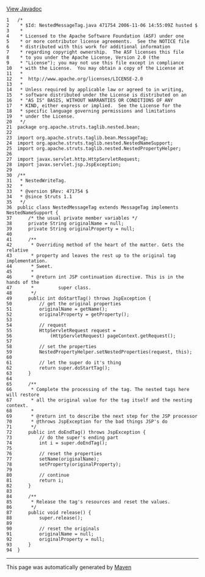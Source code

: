 [View Javadoc](../../../../../../../apidocs/org/apache/struts/taglib/nested/bean/NestedMessageTag.html.md)


    1   /*
    2    * $Id: NestedMessageTag.java 471754 2006-11-06 14:55:09Z husted $
    3    *
    4    * Licensed to the Apache Software Foundation (ASF) under one
    5    * or more contributor license agreements.  See the NOTICE file
    6    * distributed with this work for additional information
    7    * regarding copyright ownership.  The ASF licenses this file
    8    * to you under the Apache License, Version 2.0 (the
    9    * "License"); you may not use this file except in compliance
    10   * with the License.  You may obtain a copy of the License at
    11   *
    12   *  http://www.apache.org/licenses/LICENSE-2.0
    13   *
    14   * Unless required by applicable law or agreed to in writing,
    15   * software distributed under the License is distributed on an
    16   * "AS IS" BASIS, WITHOUT WARRANTIES OR CONDITIONS OF ANY
    17   * KIND, either express or implied.  See the License for the
    18   * specific language governing permissions and limitations
    19   * under the License.
    20   */
    21  package org.apache.struts.taglib.nested.bean;
    22  
    23  import org.apache.struts.taglib.bean.MessageTag;
    24  import org.apache.struts.taglib.nested.NestedNameSupport;
    25  import org.apache.struts.taglib.nested.NestedPropertyHelper;
    26  
    27  import javax.servlet.http.HttpServletRequest;
    28  import javax.servlet.jsp.JspException;
    29  
    30  /**
    31   * NestedWriteTag.
    32   *
    33   * @version $Rev: 471754 $
    34   * @since Struts 1.1
    35   */
    36  public class NestedMessageTag extends MessageTag implements NestedNameSupport {
    37      /* the usual private member variables */
    38      private String originalName = null;
    39      private String originalProperty = null;
    40  
    41      /**
    42       * Overriding method of the heart of the matter. Gets the relative
    43       * property and leaves the rest up to the original tag implementation.
    44       * Sweet.
    45       *
    46       * @return int JSP continuation directive. This is in the hands of the
    47       *         super class.
    48       */
    49      public int doStartTag() throws JspException {
    50          // get the original properties
    51          originalName = getName();
    52          originalProperty = getProperty();
    53  
    54          // request
    55          HttpServletRequest request =
    56              (HttpServletRequest) pageContext.getRequest();
    57  
    58          // set the properties
    59          NestedPropertyHelper.setNestedProperties(request, this);
    60  
    61          // let the super do it's thing
    62          return super.doStartTag();
    63      }
    64  
    65      /**
    66       * Complete the processing of the tag. The nested tags here will restore
    67       * all the original value for the tag itself and the nesting context.
    68       *
    69       * @return int to describe the next step for the JSP processor
    70       * @throws JspException for the bad things JSP's do
    71       */
    72      public int doEndTag() throws JspException {
    73          // do the super's ending part
    74          int i = super.doEndTag();
    75  
    76          // reset the properties
    77          setName(originalName);
    78          setProperty(originalProperty);
    79  
    80          // continue
    81          return i;
    82      }
    83  
    84      /**
    85       * Release the tag's resources and reset the values.
    86       */
    87      public void release() {
    88          super.release();
    89  
    90          // reset the originals
    91          originalName = null;
    92          originalProperty = null;
    93      }
    94  }

------------------------------------------------------------------------

This page was automatically generated by [Maven](http://maven.apache.org/)
